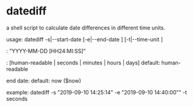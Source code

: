 # datediff
a shell script to calculate date differences in different time units.

usage:
datediff -s|--start-date <date format> [-e|--end-date <date format>] [-t|--time-unit <time unit>] 

<date format>: \"YYYY-MM-DD [HH24:MI:SS]\"

<time unit>:  [human-readable | seconds | minutes | hours | days]
    default:  human-readable

end date: default: now ($now)

example: datediff -s \"2019-09-10 14:25:14\" -e \"2019-09-10 14:40:00\"" -t seconds
